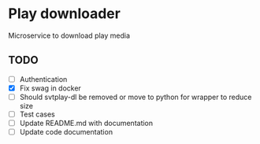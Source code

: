 # Play downloader

Microservice to download play media

## TODO

* [ ] Authentication
* [x] Fix swag in docker
* [ ] Should svtplay-dl be removed or move to python for wrapper to reduce size
* [ ] Test cases
* [ ] Update README.md with documentation
* [ ] Update code documentation
